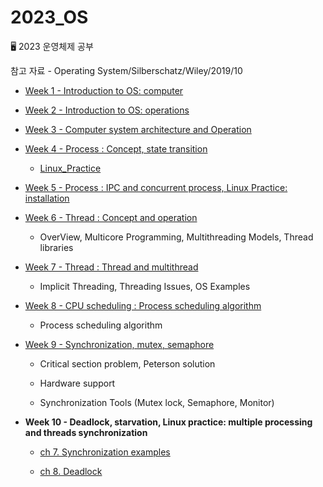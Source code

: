 # 2023_OS

🖥 2023 운영체제 공부

참고 자료 - Operating System/Silberschatz/Wiley/2019/10

- [Week 1 - Introduction to OS: computer](https://github.com/jjaehwi/2023_OS/blob/main/Week01/article.md)

- [Week 2 - Introduction to OS: operations](https://github.com/jjaehwi/2023_OS/blob/main/Week02/article.md)

- [Week 3 - Computer system architecture and Operation](https://github.com/jjaehwi/2023_OS/blob/main/Week03/article.md)

- [Week 4 - Process : Concept, state transition](https://github.com/jjaehwi/2023_OS/blob/main/Week04/article.md)

  - [Linux_Practice](https://github.com/jjaehwi/2023_OS/blob/main/Week04/Linux_Practice.md)

- [Week 5 - Process : IPC and concurrent process, Linux Practice: installation](https://github.com/jjaehwi/2023_OS/blob/main/Week05/article.md)

- [Week 6 - Thread : Concept and operation](https://github.com/jjaehwi/2023_OS/blob/main/Week06/article.md)

  - OverView, Multicore Programming, Multithreading Models, Thread libraries

- [Week 7 - Thread : Thread and multithread](https://github.com/jjaehwi/2023_OS/blob/main/Week07/article.md)

  - Implicit Threading, Threading Issues, OS Examples

- [Week 8 - CPU scheduling : Process scheduling algorithm](https://github.com/jjaehwi/2023_OS/blob/main/Week08/article.md)

  - Process scheduling algorithm

- [Week 9 - Synchronization, mutex, semaphore](https://github.com/jjaehwi/2023_OS/blob/main/Week09/article.md)

  - Critical section problem, Peterson solution

  - Hardware support

  - Synchronization Tools (Mutex lock, Semaphore, Monitor)

- **Week 10 - Deadlock, starvation, Linux practice: multiple processing and threads synchronization**

  - [ch 7. Synchronization examples](https://github.com/jjaehwi/2023_OS/blob/main/Week10/article.md)

  - [ch 8. Deadlock](https://github.com/jjaehwi/2023_OS/blob/main/Week10/article2.md)
